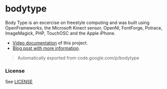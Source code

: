 # bodytype
Body Type is an excercise on freestyle computing and was built using OpenFrameworks, the Microsoft Kinect sensor, OpenNI, FontForge, Potrace, ImageMagick, PHP, TouchOSC and the Apple iPhone.

- [Video documentation](https://vimeo.com/25793769) of this project.
- [Blog post with more information](https://mauriciogiraldo.com/blog/2011/06/29/body-type/).

> Automatically exported from code.google.com/p/bodytype

### License

See [LICENSE](LICENSE)

